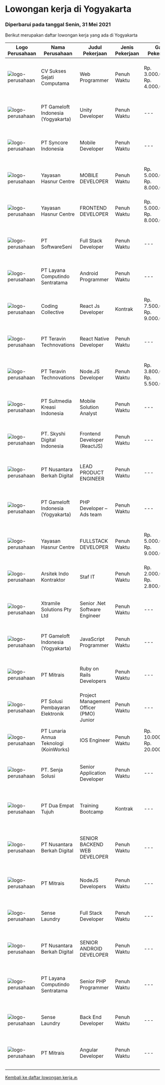 
  # Lowongan kerja di Yogyakarta

  ### Diperbarui pada tanggal Senin, 31 Mei 2021

  Berikut merupakan daftar lowongan kerja yang ada di Yogyakarta

  |Logo Perusahaan | Nama Perusahaan | Judul Pekerjaan | Jenis Pekerjaan | Gaji Pekerjaan | Lokasi | Deskripsi | Tanggal diunggah | Pranala |
  | -------------- | --------------- | --------------- | --------- | --------- | -------------- | ------- | ----------- | ----------- |
  |![logo-perusahaan](https://image-service-cdn.seek.com.au/23cb30ba0ff4ab95b62319336a00014bbadbbeae/ee4dce1061f3f616224767ad58cb2fc751b8d2dc)|CV Sukses Sejati Computama|Web Programmer|Penuh Waktu|Rp. 3.000.000-Rp. 4.000.000|Yogyakarta|Tugas / Tanggung Jawab : Maintain dan kontrol all website perusahaan. Bertanggungjawab atas semua pekerjaan yang berkaitan dengan Web Programmer /...|Minggu, 30 Mei 2021|https://www.jobstreet.co.id/id/job/web-programmer-3535846?token=0~72169b3a-f4bf-475f-bbf9-b34431cc9137&sectionRank=1&jobId=jobstreet-id-job-3535846|
|![logo-perusahaan](https://image-service-cdn.seek.com.au/e71d517696b76186b066fae7807098ca294c66fd/ee4dce1061f3f616224767ad58cb2fc751b8d2dc)|PT Gameloft Indonesia (Yogyakarta)|Unity Developer|Penuh Waktu|---|Yogyakarta|Job DescriptionAs a member of the development team, you will be responsible for below responsibilities: Take part in the development of mini games...|Minggu, 30 Mei 2021|https://www.jobstreet.co.id/id/job/unity-developer-3535676?token=0~72169b3a-f4bf-475f-bbf9-b34431cc9137&sectionRank=2&jobId=jobstreet-id-job-3535676|
|![logo-perusahaan](https://image-service-cdn.seek.com.au/f66e19308d244eca3cf6778cd9ef51c4c4c6d355/ee4dce1061f3f616224767ad58cb2fc751b8d2dc)|PT Syncore Indonesia|Mobile Developer|Penuh Waktu|---|Yogyakarta|Kualifikasi: Berpengalaman dengan Android SDK, Java, NDK, XML, API, dan berurusan dengan data jarak jauh menggunakan REST dan JSON. Memiliki...|Minggu, 30 Mei 2021|https://www.jobstreet.co.id/id/job/mobile-developer-3535461?token=0~72169b3a-f4bf-475f-bbf9-b34431cc9137&sectionRank=3&jobId=jobstreet-id-job-3535461|
|![logo-perusahaan](https://image-service-cdn.seek.com.au/2cd1460b7bd486bb22ddb504a11b7104d9fce6e2/ee4dce1061f3f616224767ad58cb2fc751b8d2dc)|Yayasan Hasnur Centre|MOBILE DEVELOPER|Penuh Waktu|Rp. 5.000.000-Rp. 8.000.000|Yogyakarta|Atlassian Suite (Confluence, Jira, Bitbucket) + GIT React N Expo Avocode Zeppelin Java 8/11 HTML, CSS, JavaScript, TypeScript Google Play and Apple...|Minggu, 30 Mei 2021|https://www.jobstreet.co.id/id/job/mobile-developer-3535469?token=0~72169b3a-f4bf-475f-bbf9-b34431cc9137&sectionRank=4&jobId=jobstreet-id-job-3535469|
|![logo-perusahaan](https://image-service-cdn.seek.com.au/2cd1460b7bd486bb22ddb504a11b7104d9fce6e2/ee4dce1061f3f616224767ad58cb2fc751b8d2dc)|Yayasan Hasnur Centre|FRONTEND DEVELOPER|Penuh Waktu|Rp. 5.000.000-Rp. 8.000.000|Yogyakarta|Kualifikasi: Atlassian Suite (Confluence, Jira, Bitbucket) + GIT Spring Framework (Boot/Cloud/WebFlux) HTML, CSS, JavaScript, TypeScript Angular...|Minggu, 30 Mei 2021|https://www.jobstreet.co.id/id/job/frontend-developer-3535422?token=0~72169b3a-f4bf-475f-bbf9-b34431cc9137&sectionRank=5&jobId=jobstreet-id-job-3535422|
|![logo-perusahaan](https://image-service-cdn.seek.com.au/c05a3e3e627c08dd9cbb310c1a48f4a5a42787b6/ee4dce1061f3f616224767ad58cb2fc751b8d2dc)|PT SoftwareSeni|Full Stack Developer|Penuh Waktu|---|Yogyakarta|SoftwareSeni is a Software Development Company based in Yogyakarta &amp; Australia. We love solving tough problems – from user experience to design...|Sabtu, 29 Mei 2021|https://www.jobstreet.co.id/id/job/full-stack-developer-3534075?token=0~72169b3a-f4bf-475f-bbf9-b34431cc9137&sectionRank=6&jobId=jobstreet-id-job-3534075|
|![logo-perusahaan](https://image-service-cdn.seek.com.au/613f901daeb8be2d89c655ebdc2b9758473108d8/ee4dce1061f3f616224767ad58cb2fc751b8d2dc)|PT Layana Computindo Sentratama|Android Programmer|Penuh Waktu|---|Yogyakarta|Syarat: Menguasai pemrograman aplikasi Android, menggunakan Kotlin Menguasai Android Studio Memahami XML, Android SDK, Firebase, MySQL, Google API,...|Sabtu, 29 Mei 2021|https://www.jobstreet.co.id/id/job/android-programmer-3534170?token=0~72169b3a-f4bf-475f-bbf9-b34431cc9137&sectionRank=7&jobId=jobstreet-id-job-3534170|
|![logo-perusahaan](https://image-service-cdn.seek.com.au/173d90a4796b9060b32d48ba09d1cc3a5bacc8b1/ee4dce1061f3f616224767ad58cb2fc751b8d2dc)|Coding Collective|React Js Developer|Kontrak|Rp. 7.500.000-Rp. 9.000.000|Yogyakarta|Requirements: Experience in React Js, Node Js (Knowledge in Typescript is a plus). Expertise in Object-Oriented Programming and Web Service (RESTfull...|Senin, 31 Mei 2021|https://www.jobstreet.co.id/id/job/react-js-developer-3542390?token=0~72169b3a-f4bf-475f-bbf9-b34431cc9137&sectionRank=8&jobId=jobstreet-id-job-3542390|
|![logo-perusahaan](https://image-service-cdn.seek.com.au/288d40f481257282ba0da531d5355054e364b6e3/ee4dce1061f3f616224767ad58cb2fc751b8d2dc)|PT Teravin Technovations|React Native Developer|Penuh Waktu|---|Yogyakarta|Job Description :  We are looking for a great JavaScript developer who is proficient with React.js. Your primary focus will be on developing user...|Sabtu, 29 Mei 2021|https://www.jobstreet.co.id/id/job/react-native-developer-3534588?token=0~72169b3a-f4bf-475f-bbf9-b34431cc9137&sectionRank=9&jobId=jobstreet-id-job-3534588|
|![logo-perusahaan](https://image-service-cdn.seek.com.au/288d40f481257282ba0da531d5355054e364b6e3/ee4dce1061f3f616224767ad58cb2fc751b8d2dc)|PT Teravin Technovations|Node.JS Developer|Penuh Waktu|Rp. 3.800.000-Rp. 5.500.000|Yogyakarta|Requirements: Minimum 1 year experience in using Node.Js Good in English Creative Person, problem solving, good attitude, eager to learn Able to...|Sabtu, 29 Mei 2021|https://www.jobstreet.co.id/id/job/node-js-developer-3534540?token=0~72169b3a-f4bf-475f-bbf9-b34431cc9137&sectionRank=10&jobId=jobstreet-id-job-3534540|
|![logo-perusahaan](https://image-service-cdn.seek.com.au/d1d6d9e7af7147dee7b7111b97e67641fcf252e0/ee4dce1061f3f616224767ad58cb2fc751b8d2dc)|PT Suitmedia Kreasi Indonesia|Mobile Solution Analyst|Penuh Waktu|---|Yogyakarta|Role: You will analyze, design, and deliver high-quality mobile applications.  Responsibilities: Conduct research to understand what clients need and...|Kamis, 27 Mei 2021|https://www.jobstreet.co.id/id/job/mobile-solution-analyst-3539707?token=0~72169b3a-f4bf-475f-bbf9-b34431cc9137&sectionRank=11&jobId=jobstreet-id-job-3539707|
|![logo-perusahaan](https://image-service-cdn.seek.com.au/576e7133c857bbb19363ee10bac48b32b4e2646e/ee4dce1061f3f616224767ad58cb2fc751b8d2dc)|PT. Skyshi Digital Indonesia|Frontend Developer (ReactJS)|Penuh Waktu|---|Sleman|If you are Frontend Developer looking for building software with quality and standard, Skyshi is the right place. Our goal is to make engineers...|Sabtu, 29 Mei 2021|https://www.jobstreet.co.id/id/job/frontend-developer-reactjs-3533503?token=0~72169b3a-f4bf-475f-bbf9-b34431cc9137&sectionRank=12&jobId=jobstreet-id-job-3533503|
|![logo-perusahaan](https://image-service-cdn.seek.com.au/2498355a622bd1a5db058576500b0698c0a837c4/ee4dce1061f3f616224767ad58cb2fc751b8d2dc)|PT Nusantara Berkah Digital|LEAD PRODUCT ENGINEER|Penuh Waktu|---|Yogyakarta|Syarat : Lulusan Sarjana jurusanTeknologi informasi atau setara Pernah bekerja di startup terbaik di indonesia menjadi nilai plus Memiliki jiwa...|Minggu, 30 Mei 2021|https://www.jobstreet.co.id/id/job/lead-product-engineer-3534863?token=0~72169b3a-f4bf-475f-bbf9-b34431cc9137&sectionRank=13&jobId=jobstreet-id-job-3534863|
|![logo-perusahaan](https://image-service-cdn.seek.com.au/e71d517696b76186b066fae7807098ca294c66fd/ee4dce1061f3f616224767ad58cb2fc751b8d2dc)|PT Gameloft Indonesia (Yogyakarta)|PHP Developer – Ads team|Penuh Waktu|---|Sleman|Job DescriptionThe Ads Team in Bucharest handles the monetization mechanisms for our games by providing a complex advertising system based both on...|Minggu, 30 Mei 2021|https://www.jobstreet.co.id/id/job/php-developer-ads-team-3535677?token=0~72169b3a-f4bf-475f-bbf9-b34431cc9137&sectionRank=14&jobId=jobstreet-id-job-3535677|
|![logo-perusahaan](https://image-service-cdn.seek.com.au/2cd1460b7bd486bb22ddb504a11b7104d9fce6e2/ee4dce1061f3f616224767ad58cb2fc751b8d2dc)|Yayasan Hasnur Centre|FULLSTACK DEVELOPER|Penuh Waktu|Rp. 5.000.000-Rp. 9.000.000|Yogyakarta|Skill: Atlassian Suite (Confluence, Jira, Bitbucket) + GIT Azure Cloud, Azure DevOPS, Jenkins Java 8/11 with Maven and Kotlin Docker and Kubernetes...|Minggu, 30 Mei 2021|https://www.jobstreet.co.id/id/job/fullstack-developer-3535345?token=0~72169b3a-f4bf-475f-bbf9-b34431cc9137&sectionRank=15&jobId=jobstreet-id-job-3535345|
|![logo-perusahaan](https://us.123rf.com/450wm/pavelstasevich/pavelstasevich1811/pavelstasevich181101027/112815900-stock-vector-no-image-available-icon-flat-vector.jpg?ver=6)|Arsitek Indo Kontraktor|Staf IT|Penuh Waktu|Rp. 2.000.000-Rp. 2.800.000|Sleman|Mengetahui trik meningkatkan SEO sebuah Website  Bisa membangun, mengembangkan dan memelihara website dengan menggunakan PHP, Javascript, MySQL, CSS,...|Sabtu, 29 Mei 2021|https://www.jobstreet.co.id/id/job/staf-it-3541901?token=0~72169b3a-f4bf-475f-bbf9-b34431cc9137&sectionRank=16&jobId=jobstreet-id-job-3541901|
|![logo-perusahaan](https://image-service-cdn.seek.com.au/886dbb766c5bd832cea6f1bb5b5374b094ca8917/ee4dce1061f3f616224767ad58cb2fc751b8d2dc)|Xtramile Solutions Pty Ltd|Senior .Net Software Engineer|Penuh Waktu|---|Yogyakarta|Innovative job opportunity offering a high salary package, attractive bonus remuneration and full remote working arrangement.This role will help...|Sabtu, 29 Mei 2021|https://www.jobstreet.co.id/id/job/senior-net-software-engineer-3533449?token=0~72169b3a-f4bf-475f-bbf9-b34431cc9137&sectionRank=17&jobId=jobstreet-id-job-3533449|
|![logo-perusahaan](https://image-service-cdn.seek.com.au/e71d517696b76186b066fae7807098ca294c66fd/ee4dce1061f3f616224767ad58cb2fc751b8d2dc)|PT Gameloft Indonesia (Yogyakarta)|JavaScript Programmer|Penuh Waktu|---|Sleman|Under the supervision of APAC Lead and Programmer Division Lead, the JavaScript Programmer is expected to do research, propose solutions, implement...|Jumat, 28 Mei 2021|https://www.jobstreet.co.id/id/job/javascript-programmer-3532363?token=0~72169b3a-f4bf-475f-bbf9-b34431cc9137&sectionRank=18&jobId=jobstreet-id-job-3532363|
|![logo-perusahaan](https://image-service-cdn.seek.com.au/873c75fc9ed6df00967320d343e4e2a794129d8b/ee4dce1061f3f616224767ad58cb2fc751b8d2dc)|PT Mitrais|Ruby on Rails Developers|Penuh Waktu|---|Yogyakarta|Build your Career with Mitrais ! We're urgently looking for experienced Ruby On Rails  Developers to be part of our team for an immediate...|Kamis, 27 Mei 2021|https://www.jobstreet.co.id/id/job/ruby-on-rails-developers-3529360?token=0~72169b3a-f4bf-475f-bbf9-b34431cc9137&sectionRank=19&jobId=jobstreet-id-job-3529360|
|![logo-perusahaan](https://image-service-cdn.seek.com.au/0401c56e928487d2f29123172ea6acb5d2a335c6/ee4dce1061f3f616224767ad58cb2fc751b8d2dc)|PT Solusi Pembayaran Elektronik|Project Management Officer (PMO) Junior|Penuh Waktu|---|Yogyakarta|Qualification : Candidate must possess at least Diploma, Bachelor's Degree in Engineering (Computer/Telecommunication), Computer Science/Information...|Jumat, 28 Mei 2021|https://www.jobstreet.co.id/id/job/project-management-officer-pmo-junior-3540920?token=0~72169b3a-f4bf-475f-bbf9-b34431cc9137&sectionRank=20&jobId=jobstreet-id-job-3540920|
|![logo-perusahaan](https://image-service-cdn.seek.com.au/aab0a5465545de2bbfc9a4ae4502897f3e28e138/ee4dce1061f3f616224767ad58cb2fc751b8d2dc)|PT Lunaria Annua Teknologi (KoinWorks)|IOS Engineer|Penuh Waktu|Rp. 10.000.000-Rp. 20.000.000|Yogyakarta|As IOS Engineer/Sr. IOS Engineer, you'll be the one responsible for developing applications for iOS and get them launched. You will work as part of a...|Jumat, 28 Mei 2021|https://www.jobstreet.co.id/id/job/ios-engineer-3541729?token=0~72169b3a-f4bf-475f-bbf9-b34431cc9137&sectionRank=21&jobId=jobstreet-id-job-3541729|
|![logo-perusahaan](https://image-service-cdn.seek.com.au/b4650a8d9de0d59c59da025afc180c11f2ee10ae/ee4dce1061f3f616224767ad58cb2fc751b8d2dc)|PT. Senja Solusi|Senior Application Developer|Penuh Waktu|---|Yogyakarta|Responsibilities: Design and develop web applications using ASP.Net MVC, ASP.Net Web API and React Design and develop database tables using Entity...|Minggu, 30 Mei 2021|https://www.jobstreet.co.id/id/job/senior-application-developer-3535285?token=0~72169b3a-f4bf-475f-bbf9-b34431cc9137&sectionRank=22&jobId=jobstreet-id-job-3535285|
|![logo-perusahaan](https://image-service-cdn.seek.com.au/77b21a0ee2c136c382dd20b539140dcaf7d79275/ee4dce1061f3f616224767ad58cb2fc751b8d2dc)|PT Dua Empat Tujuh|Training Bootcamp|Kontrak|---|Yogyakarta|Kami Mengundang anda untuk bergabung dengan kami di program training bootcamp untuk penempatan posisi sebagai berikut: Developer IT Programmer IT Data...|Kamis, 27 Mei 2021|https://www.jobstreet.co.id/id/job/training-bootcamp-3539881?token=0~72169b3a-f4bf-475f-bbf9-b34431cc9137&sectionRank=23&jobId=jobstreet-id-job-3539881|
|![logo-perusahaan](https://image-service-cdn.seek.com.au/2498355a622bd1a5db058576500b0698c0a837c4/ee4dce1061f3f616224767ad58cb2fc751b8d2dc)|PT Nusantara Berkah Digital|SENIOR BACKEND WEB DEVELOPER|Penuh Waktu|---|Yogyakarta|Syarat : Lulusan Sarjana jurusanTeknologi informasi atau setara Menguasai bahasa PHP Menguasai HTML, CSS, Javascript, Framework codeigniter Menguasai...|Minggu, 30 Mei 2021|https://www.jobstreet.co.id/id/job/senior-backend-web-developer-3534880?token=0~72169b3a-f4bf-475f-bbf9-b34431cc9137&sectionRank=24&jobId=jobstreet-id-job-3534880|
|![logo-perusahaan](https://image-service-cdn.seek.com.au/873c75fc9ed6df00967320d343e4e2a794129d8b/ee4dce1061f3f616224767ad58cb2fc751b8d2dc)|PT Mitrais|NodeJS Developers|Penuh Waktu|---|Yogyakarta|Build your Career with Mitrais! We're urgently looking for experienced NodeJS Developers to be part of our team for an immediate start.Our client is a...|Rabu, 26 Mei 2021|https://www.jobstreet.co.id/id/job/nodejs-developers-3529906?token=0~72169b3a-f4bf-475f-bbf9-b34431cc9137&sectionRank=25&jobId=jobstreet-id-job-3529906|
|![logo-perusahaan](https://image-service-cdn.seek.com.au/7ec40d4ffaeb448a1f3bb82d3d48e90b8c990103/ee4dce1061f3f616224767ad58cb2fc751b8d2dc)|Sense Laundry|Full Stack Developer|Penuh Waktu|---|Yogyakarta|Job Descriptions: Work as part of a team developing applications and services using Agile development methods Contribute to team and organizational...|Kamis, 27 Mei 2021|https://www.jobstreet.co.id/id/job/full-stack-developer-3529510?token=0~72169b3a-f4bf-475f-bbf9-b34431cc9137&sectionRank=26&jobId=jobstreet-id-job-3529510|
|![logo-perusahaan](https://image-service-cdn.seek.com.au/2498355a622bd1a5db058576500b0698c0a837c4/ee4dce1061f3f616224767ad58cb2fc751b8d2dc)|PT Nusantara Berkah Digital|SENIOR ANDROID DEVELOPER|Penuh Waktu|---|Yogyakarta|Syarat : Gelar sarjana dalam ilmu komputer atau pengalaman yang setara Pengalaman minimal 4 tahun di industri aplikasi mobile Menguasai bahasa java...|Minggu, 30 Mei 2021|https://www.jobstreet.co.id/id/job/senior-android-developer-3534874?token=0~72169b3a-f4bf-475f-bbf9-b34431cc9137&sectionRank=27&jobId=jobstreet-id-job-3534874|
|![logo-perusahaan](https://image-service-cdn.seek.com.au/613f901daeb8be2d89c655ebdc2b9758473108d8/ee4dce1061f3f616224767ad58cb2fc751b8d2dc)|PT Layana Computindo Sentratama|Senior PHP Programmer|Penuh Waktu|---|Yogyakarta|Deskripsi Pekerjaan: Mengembangkan dan merawat website dan backend mobile apps milik klien maupun internal perusahaan Membuat dokumentasi teknis...|Sabtu, 29 Mei 2021|https://www.jobstreet.co.id/id/job/senior-php-programmer-3534212?token=0~72169b3a-f4bf-475f-bbf9-b34431cc9137&sectionRank=28&jobId=jobstreet-id-job-3534212|
|![logo-perusahaan](https://image-service-cdn.seek.com.au/7ec40d4ffaeb448a1f3bb82d3d48e90b8c990103/ee4dce1061f3f616224767ad58cb2fc751b8d2dc)|Sense Laundry|Back End Developer|Penuh Waktu|---|Yogyakarta|Job Descriptions: Responsible for design and develop API for Web/Mobile Applications  Requirements: Preferably 1 Year Experience in Back End...|Kamis, 27 Mei 2021|https://www.jobstreet.co.id/id/job/back-end-developer-3529504?token=0~72169b3a-f4bf-475f-bbf9-b34431cc9137&sectionRank=29&jobId=jobstreet-id-job-3529504|
|![logo-perusahaan](https://image-service-cdn.seek.com.au/873c75fc9ed6df00967320d343e4e2a794129d8b/ee4dce1061f3f616224767ad58cb2fc751b8d2dc)|PT Mitrais|Angular Developer|Penuh Waktu|---|Yogyakarta|Build your Career with Mitrais !  We're looking for experienced Angular Developer to be part of our team.  What will you be doing?  Liase with...|Kamis, 27 Mei 2021|https://www.jobstreet.co.id/id/job/angular-developer-3529367?token=0~72169b3a-f4bf-475f-bbf9-b34431cc9137&sectionRank=30&jobId=jobstreet-id-job-3529367|


  [Kembali ke daftar lowongan kerja 🔙](../README.md#daftar-lowongan-kerja)
  